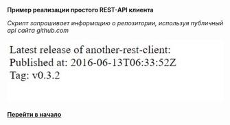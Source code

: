 **Пример реализации простого REST-API клиента**

*Скрипт запрашивает информацию о репозитории, используя публичный api сайта github.com*

![](../img/rest-api.jpg "rest-api")


#### [Перейти в начало](https://github.com/tsvetkovpro/sources#server)